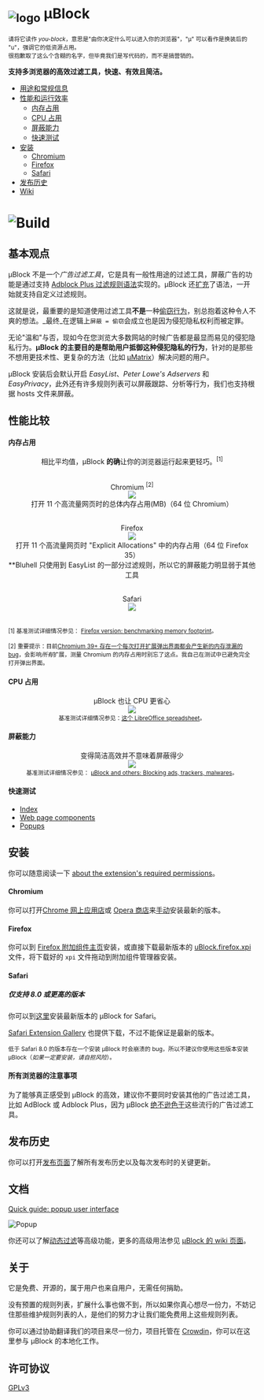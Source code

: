 # <sub>![logo](https://raw.githubusercontent.com/gorhill/uBlock/master/src/img/browsericons/icon38.png)</sub> µBlock
<sub>请将它读作 _you-block_，意思是"由你决定什么可以进入你的浏览器"，"µ" 可以看作是换装后的 "u"，强调它的低资源占用。<br></sub><sup>很抱歉取了这么个含糊的名字，但毕竟我们是写代码的，而不是搞营销的。</sup>

**支持多浏览器的高效过滤工具，快速、有效且简洁。**

* [用途和常规信息](#基本观点)
* [性能和运行效率](#性能比较)
  * [内存占用](#内存占用)
  * [CPU 占用](#cpu-占用)
  * [屏蔽能力](#屏蔽能力)
  * [快速测试](#快速测试)
* [安装](#安装)
  * [Chromium](#chromium)
  * [Firefox](#firefox)
  * [Safari](#safari)
* [发布历史](#发布历史)
* [Wiki](https://github.com/fang5566/uBlock/wiki)

# ![Build](https://travis-ci.org/gorhill/uBlock.svg?branch=master)

## 基本观点

µBlock 不是一个*广告过滤工具*，它是具有一般性用途的过滤工具，屏蔽广告的功能是通过支持 [Adblock Plus 过滤规则语法](https://adblockplus.org/en/filters)实现的。µBlock 还[扩充](https://github.com/gorhill/uBlock/wiki/Filter-syntax-extensions)了语法，一开始就支持自定义过滤规则。

这就是说，最重要的是知道使用过滤工具**不是**一种[偷窃行为](https://twitter.com/LeaVerou/status/518154828166725632)，别总抱着这种令人不爽的想法。_最终_在逻辑上`屏蔽 = 偷窃`会成立也是因为侵犯隐私权利而被定罪。

无论"温和"与否，现如今在您浏览大多数网站的时候广告都是最显而易见的侵犯隐私行为。**µBlock 的主要目的是帮助用户抵御这种侵犯隐私的行为**，针对的是那些不想用更技术性、更复杂的方法（比如 [µMatrix](https://github.com/gorhill/uMatrix)）解决问题的用户。

μBlock 安装后会默认开启 _EasyList_、_Peter Lowe's Adservers_ 和 _EasyPrivacy_，此外还有许多规则列表可以屏蔽跟踪、分析等行为，我们也支持根据 hosts 文件来屏蔽。

## 性能比较

#### 内存占用

<div align="center">
相比平均值，µBlock <b>的确</b>让你的浏览器运行起来更轻巧。<sup>[1]</sup><br><br>

Chromium <sup>[2]</sup><br>
<img src="https://raw.githubusercontent.com/gorhill/uBlock/master/doc/benchmarks/mem-usage-overall-chart-20141224.png" /><br>打开 11 个高流量网页时的总体内存占用(MB)（64 位 Chromium）<br><br>

Firefox<br>
<img src="https://raw.githubusercontent.com/gorhill/uBlock/master/doc/benchmarks/mem-usage-overall-chart-20150205.png" /><br>打开 11 个高流量网页时 "Explicit Allocations" 中的内存占用（64 位 Firefox 35）<br>**Bluhell 只使用到 EasyList 的一部分过滤规则，所以它的屏蔽能力明显弱于其他工具<br><br>

Safari<br>
<img src="https://raw.githubusercontent.com/gorhill/uBlock/master/doc/benchmarks/mem-usage-overall-chart-safari-20150205.png" /><br><br>

</div>

<sup>[1] 基准测试详细情况参见： <a href="https://github.com/fang5566/uBlock/wiki/Firefox-version:-benchmarking-memory-footprint">Firefox version: benchmarking memory footprint</a>。</sup><br>

<sup>[2] 重要提示：目前[Chromium 39+ 存在一个每次打开扩展弹出界面都会产生新的内存泄漏的 bug](https://code.google.com/p/chromium/issues/detail?id=441500)，会影响<i>所有</i>扩展，测量 Chromium 的内存占用时别忘了这点。我自己在测试中已避免完全打开弹出界面。</sup><br>

#### CPU 占用

<p align="center">
µBlock 也让 CPU 更省心<br>
<img src="https://raw.githubusercontent.com/gorhill/uBlock/master/doc/benchmarks/cpu-usage-overall-chart-20141226.png" /><br>
<sup>基准测试详细情况参见：<a href="https://github.com/gorhill/uBlock/blob/master/doc/benchmarks/cpu-usage-overall-20141226.ods">这个 LibreOffice spreadsheet</a>。</sup>
</p>

#### 屏蔽能力

<p align="center">
变得简洁高效并不意味着屏蔽得少<br>
<img src="https://raw.githubusercontent.com/gorhill/uBlock/master/doc/benchmarks/privex-201409-30.png" /><br>
<sup>基准测试详细情况参见： 
<a href="https://github.com/fang5566/uBlock/wiki/%C2%B5Block-and-others:-Blocking-ads,-trackers,-malwares">µBlock and others: Blocking ads, trackers, malwares</a>。
</p>

#### 快速测试

- [Index](http://raymondhill.net/ublock/tests.html)
- [Web page components](http://raymondhill.net/ublock/tiles1.html)
- [Popups](http://raymondhill.net/ublock/popup.html)

## 安装

你可以随意阅读一下 [about the extension's required permissions](https://github.com/gorhill/uBlock/wiki/About-the-required-permissions)。

#### Chromium

你可以打开[Chrome 网上应用店](https://chrome.google.com/webstore/detail/cjpalhdlnbpafiamejdnhcphjbkeiagm)或 [Opera 商店](https://addons.opera.com/en-gb/extensions/details/ublock/)来[手动](https://github.com/gorhill/uBlock/tree/master/dist#install)安装最新的版本。

#### Firefox

你可以到 [Firefox 附加组件主页](https://addons.mozilla.org/en-US/firefox/addon/ublock/)安装，或直接下载最新版本的 [uBlock.firefox.xpi](https://github.com/gorhill/uBlock/releases) 文件，将下载好的 `xpi` 文件拖动到附加组件管理器安装。

#### Safari

##### 仅支持 8.0 或更高的版本

你可以到[这里](https://chrismatic.io/ublock)安装最新版本的 µBlock for Safari。

[Safari Extension Gallery](https://extensions.apple.com/details/?id=net.gorhill.uBlock-96G4BAKDQ9) 也提供下载，不过不能保证是最新的版本。

<sup>低于 Safari 8.0 的版本存在一个安装 μBlock 时会崩溃的 bug，所以不建议你使用这些版本安装 μBlock（*如果一定要安装，请自担风险*）。</sup>

#### 所有浏览器的注意事项

为了能够真正感受到 µBlock 的高效，建议你不要同时安装其他的广告过滤工具，比如 AdBlock 或 Adblock Plus，因为 µBlock [绝不逊色于](#屏蔽能力)这些流行的广告过滤工具。

## 发布历史

你可以打开[发布页面](https://github.com/gorhill/uBlock/releases)了解所有发布历史以及每次发布时的关键更新。

## 文档

[Quick guide: popup user interface](https://github.com/fang5566/uBlock/wiki/Quick-guide:-popup-user-interface)

![Popup](https://raw.githubusercontent.com/gorhill/uBlock/master/doc/img/popup-1.png)

你还可以了解[动态过滤](https://github.com/gorhill/uBlock/wiki/Dynamic-filtering:-quick-guide)等高级功能，更多的高级用法参见 [µBlock 的 wiki 页面](https://github.com/gorhill/uBlock/wiki)。

## 关于

它是免费、开源的，属于用户也来自用户，无需任何捐助。

没有预置的规则列表，扩展什么事也做不到，所以如果你真心想尽一份力，不妨记住那些维护规则列表的人，是他们的努力才让我们能免费用上这些规则列表。

你可以通过协助翻译我们的项目来尽一份力，项目托管在 [Crowdin](https://crowdin.net/project/ublock)，你可以在这里参与 μBlock 的本地化工作。

## 许可协议

[GPLv3](https://github.com/gorhill/uBlock/blob/master/LICENSE.txt)
